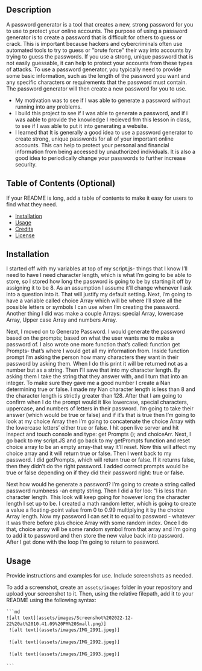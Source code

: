 <Your-Project-Title>

## Description

A password generator is a tool that creates a new, strong password for you to use to protect your online accounts. The purpose of using a password generator is to create a password that is difficult for others to guess or crack. This is important because hackers and cybercriminals often use automated tools to try to guess or "brute force" their way into accounts by trying to guess the passwords. If you use a strong, unique password that is not easily guessable, it can help to protect your accounts from these types of attacks. To use a password generator, you typically need to provide some basic information, such as the length of the password you want and any specific characters or requirements that the password must contain. The password generator will then create a new password for you to use.

- My motivation was to see if I was able to generate a password without running into any problems.
- I build this project to see if I was able to generate a password, and if i was aable to provide the knowledge I recieved frm this lesson in class, to see if I was able to put it into generating a website.
- I learned that It is generally a good idea to use a password generator to create strong, unique passwords for all of your important online accounts. This can help to protect your personal and financial information from being accessed by unauthorized individuals. It is also a good idea to periodically change your passwords to further increase security.

## Table of Contents (Optional)

If your README is long, add a table of contents to make it easy for users to find what they need.

- [Installation](#installation)
- [Usage](#usage)
- [Credits](#credits)
- [License](#license)

## Installation

I started off with my variables at top of my script.js- things that I know I’ll need to have 
I need character length, which is what I’m going to be able to store, so I stored how long the password is going to be by starting it off by assigning it to be 8. As an assumption I assume it’ll change whenever I ask into a question into it. That will justify my default setting. Next, I’m going to have a variable called choice Array which will be where I’ll store all the possible letters or symbols I can use when I’m creating the password. Another thing I did was make a couple Arrays: special Array, lowercase Array, Upper case Array and numbers Array. 

Next, I moved on to Generate Password.
I would generate the password based on the prompts; based on what the user wants me to make a password of.
I also wrote one more function that’s called: function get Prompts- that’s where I would get all my information from. 
Inside function prompt I’m asking the person how many characters they want in their password by asking them. 
When I do this print it will be returned not as a number but as a string. Then I’ll save that into my character length. By asking them I take the string that they answer with, and I turn that into an integer.  To make sure they gave me a good number I create a Nan determining true or false. I made my Nan character length is less than 8 and the character length is strictly greater than 128. 
After that I am going to confirm when I do the prompt would it like lowercase, special characters, uppercase, and numbers of letters in their password. I’m going to take their answer (which would be true or false) and if it’s that is true then I’m going to look at my choice Array then I’m going to concatenate the choice Array with the lowercase letters’ either true or false. 
I hit open live server and hit inspect and touch console and type: get Prompts (); and choiceArr.
Next, I go back to my script.JS and go back to my getPrompts function and reset choice array to be an empty array-that way It’ll reset. Now this will affect my choice array and it will return true or false. 
Then I went back to my password. 
I did getPrompts, which will return true or false. 
If it returns false, then they didn’t do the right password. I added correct prompts would be true or false depending on if they did their password right: true or false. 

Next how would he generate a password? 
I’m going to create a string called password numbness -an empty string. Then I did a for loo: “I is less than character length. This look will keep going for however long the character length I set up to be. I created a math random letter, which is going to create a value a floating-point value from 0 to 0.99 multiplying it by the choice Array length.
Now my password I can set it to equal to password - whatever it was there before plus choice Array with some random index. Once I do that, choice array will be some random symbol from that array and I’m going to add it to password and then store the new value back into password. After I get done with the loop I’m going to return to password. 


## Usage

Provide instructions and examples for use. Include screenshots as needed.

To add a screenshot, create an `assets/images` folder in your repository and upload your screenshot to it. Then, using the relative filepath, add it to your README using the following syntax:

    ```md
    ![alt text](assets/images/Screenshot%202022-12-22%20at%2010.41.09%20PM%20Small.png)]
     ![alt text](assets/images/IMG_2991.jpeg)]
         
     ![alt text](assets/images/IMG_2992.jpeg)]

     ![alt text](assets/images/IMG_2993.jpeg)]

    ```
    

